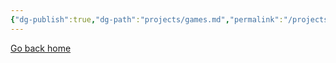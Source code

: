 ```yaml
---
{"dg-publish":true,"dg-path":"projects/games.md","permalink":"/projects/games/","dgHomeLink":true,"dgShowBacklinks":true,"dgShowLocalGraph":true,"dgShowInlineTitle":true,"dgShowFileTree":true,"dgEnableSearch":true,"dgShowToc":true,"dgLinkPreview":true,"dgShowTags":true}
---
```


[Go back home](/)